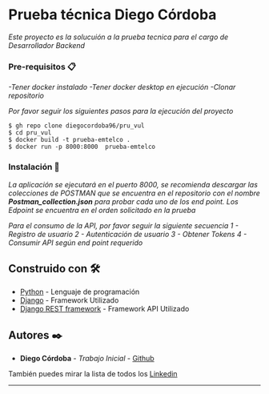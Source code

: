# Prueba técnica Diego Córdoba

_Este proyecto es la solucuión a la prueba tecnica para el cargo de Desarrollador Backend_


### Pre-requisitos 📋

_-Tener docker instalado
-Tener docker desktop en ejecución
-Clonar repositorio_



_Por favor seguir los siguientes pasos para la ejecución del proyecto_

```
$ gh repo clone diegocordoba96/pru_vul
$ cd pru_vul
$ docker build -t prueba-emtelco .
$ docker run -p 8000:8000  prueba-emtelco

```

### Instalación 🔧

_La aplicación se ejecutará en el puerto 8000, se recomienda descargar las colecciones de POSTMAN que se encuentra en el repositorio con el nombre **Postman_collection.json** para probar cada uno de los end point. Los Edpoint se encuentra en el orden solicitado en la prueba_

_Para el consumo de la API, por favor seguir la siguiente secuencia
1 - Registro de usuario
2 - Autenticación de usuario 
3 - Obtener Tokens 
4 - Consumir API según end point requerido_






## Construido con 🛠️



* [Python](https://www.python.org/) - Lenguaje de programación
* [Django](https://www.djangoproject.com/) - Framework Utilizado
* [Django REST framework](https://www.django-rest-framework.org/) - Framework API Utilizado



## Autores ✒️


* **Diego Córdoba** - *Trabajo Inicial* - [Github](https://github.com/diegocordoba96)


También puedes mirar la lista de todos los [Linkedin](https://www.linkedin.com/in/diego-fernando-c%C3%B3rdoba-roma%C3%B1a-7233aa191/) 







---
